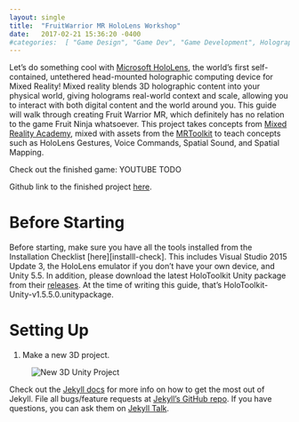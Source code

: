 ```yaml
---
layout: single
title:  "FruitWarrior MR HoloLens Workshop"
date:   2017-02-21 15:36:20 -0400
#categories:  [ "Game Design", "Game Dev", "Game Development", Holographic, HoloLens, MR, "Spatial Mapping", "Spatial Sound", Unity, VR ]
---
```


Let’s do something cool with [Microsoft HoloLens][hololens], the world’s first self-contained, untethered head-mounted holographic computing device for Mixed Reality!
Mixed reality blends 3D holographic content into your physical world, giving holograms real-world context and scale, allowing you to interact with both digital content and the world around you.
This guide will walk through creating Fruit Warrior MR, which definitely has no relation to the game Fruit Ninja whatsoever. This project takes concepts from [Mixed Reality Academy][mr-academy], mixed with assets from the [MRToolkit][mrtk] to teach concepts such as HoloLens Gestures, Voice Commands, Spatial Sound, and Spatial Mapping.

Check out the finished game:
YOUTUBE TODO

Github link to the finished project [here](https://github.com/ashanhol/FruitWarriorMR).

# Before Starting
Before starting, make sure you have all the tools installed from the Installation Checklist [here][installl-check]. This includes Visual Studio 2015 Update 3, the HoloLens emulator if you don’t have your own device, and Unity 5.5.
In addition, please download the latest HoloToolkit Unity package from their [releases][releases]. At the time of writing this guide, that’s HoloToolkit-Unity-v1.5.5.0.unitypackage.

# Setting Up

1. Make a new 3D project.
<figure>
  <img src="{{ '/assets/images/new3dproject.png' | relative_url }}" alt="New 3D Unity Project">
</figure>



Check out the [Jekyll docs][jekyll-docs] for more info on how to get the most out of Jekyll. File all bugs/feature requests at [Jekyll’s GitHub repo][jekyll-gh]. If you have questions, you can ask them on [Jekyll Talk][jekyll-talk].

[hololens]: https://www.microsoft.com/en-us/hololens
[mr-academy]: https://developer.microsoft.com/en-us/windows/mixed-reality/academy
[mrtk]: https://github.com/Microsoft/MixedRealityToolkit-Unity
[install-check]:https://docs.microsoft.com/en-us/windows/mixed-reality/install-the-tools
[releases]: https://github.com/Microsoft/MixedRealityToolkit-Unity/releases

[jekyll-docs]: https://jekyllrb.com/docs/home
[jekyll-gh]:   https://github.com/jekyll/jekyll
[jekyll-talk]: https://talk.jekyllrb.com/
